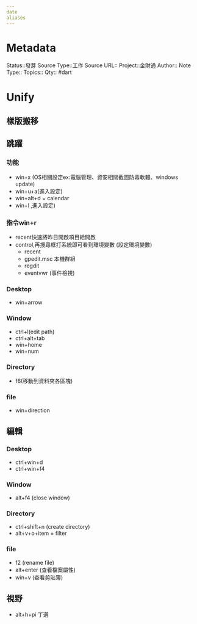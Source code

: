 ```yaml
---
date
aliases
---
```

# Metadata
Status::發芽
Source Type::工作
Source URL::
Project::金財通
Author::
Note Type::
Topics::
Qty::
#dart

# Unify

## 樣版搬移
## 跳躍
### 功能
- win+x (OS相關設定ex:電腦管理、資安相關截圖防毒軟體、windows update)
- win+u+a(進入設定) 
- win+alt+d = calendar
- win+l ,進入設定)
### 指令win+r
- recent快速將昨日開啟項目給開啟
- control,再搜尋框打系統即可看到環境變數 (設定環境變數)
  - recent
  - gpedit.msc 本機群組
  - regdit
  - eventvwr (事件檢視)


### Desktop
- win+arrow
### Window
- ctrl+l(edit path)
- ctrl+alt+tab
- win+home
- win+num
### Directory
- f6(移動到資料夾各區塊) 
### file
- win+direction
## 編輯
### Desktop
- ctrl+win+d
- ctrl+win+f4
### Window
- alt+f4 (close window)
### Directory
- ctrl+shift+n (create directory)
- alt+v+o+item = filter
### file
- f2 (rename file)
- alt+enter (查看檔案屬性)
- win+v (查看剪貼簿)
## 視野
- alt+h+pi 丁選



